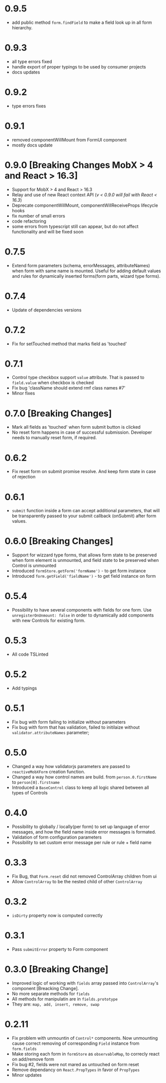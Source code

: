 # 0.9.5
- add public method `form.findField` to make a field look up in all form hierarchy. 

# 0.9.3
- all type errors fixed
- handle export of proper typings to be used by consumer projects
- docs updates

# 0.9.2
- type errors fixes

# 0.9.1
- removed componentWillMount from FormUI component
- mostly docs update

# 0.9.0 [Breaking Changes MobX > 4 and React > 16.3]
- Support for MobX > 4 and React > 16.3
- Relay and use of new React context API (*v < 0.9.0 will fail with React < 16.3*)
- Deprecate componentWillMount, componentWillReceiveProps lifecycle hooks
- fix number of small errors
- code refactoring
- some errors from typescript still can appear, but do not affect functionality and will be fixed soon

# 0.7.5
- Extend form parameters (schema, errorMessages, attributeNames) when form with same name is mounted. Useful for adding default values and rules for dynamically inserted forms(form parts, wizard type forms). 

# 0.7.4
- Update of dependencies versions

# 0.7.2
- Fix for setTouched method that marks field as 'touched'

# 0.7.1
- Control type checkbox support `value` attribute. That is passed to `field.value` when checkbox is checked
- Fix bug 'className should extend rmf class names #7'
- Minor fixes

# 0.7.0  [Breaking Changes]
- Mark all fields as 'touched' when form submit button is clicked
- No reset form happens in case of successful submission. Developer needs to manually reset form, if required.

# 0.6.2
- Fix reset form on submit promise resolve. And keep form state in case of rejection

# 0.6.1
- `submit` function inside a form can accept additional parameters, that will be transparently passed to your submit callback (onSubmit) after form values.

# 0.6.0 [Breaking Changes]
- Support for wizzard type forms, that allows form state to be preserved when form element is unmounted, and field state to be preserved when Control is unmounted
- Introduced `formStore.getForm('formName')` - to get form instance
- Introduced `form.getField('fieldName')` - to get field instance on form

# 0.5.4
- Possibility to have several components with fields for one form. Use `unregisterOnUnmount: false` in order to dynamically add components with new Controls for existing form. 

# 0.5.3
- All code TSLinted

# 0.5.2
- Add typings

# 0.5.1
- Fix bug with form failing to initialize without parameters
- Fix bug with form that has validation, failed to initilaize without `validator.attributeNames` parameter;

# 0.5.0
- Changed a way how validatorjs parameters are passed to `reactiveMobXForm` creation function.
- Changed a way how control names are build. from `person.0.firstName` to `person[0].firstname`
- Introduced a `BaseControl` class to keep all logic shared between all types of Controls

# 0.4.0
- Possibility to globally / locally(per form) to set up language of error messages, and how the field name inside error messages is formated.
- Validation of form configuration parameters
- Possibility to set custom error message per rule or rule + field name

# 0.3.3
- Fix Bug, that `Form.reset` did not removed ControlArray children from ui
- Allow `ControlArray` to be the nested child of other `ControlArray`

# 0.3.2 
- `isDirty` property now is computed correctly

# 0.3.1 
- Pass `submitError` property to Form component

# 0.3.0 [Breaking Change]
- Improved logic of working with `fields` array passed into `ControlArray`'s component [Breacking Change].
- No more separate methods for `fields`
- All methods for manipulatin are in `fields.prototype`
- They are: `map, add, insert, remove, swap`

# 0.2.11
- Fix problem with unmountin of `Control*` components. Now unmounting cause correct removing of corresponding `Field` instance from `form.fields`
- Make storing each form in `formStore` as `observableMap`, to correcly react on add/remove form
- Fix bug #2, fields were not mared as untouched on form reset
- Remove dependancy on `React.PropTypes` in favor of `PropTypes`
- Minor updates 
